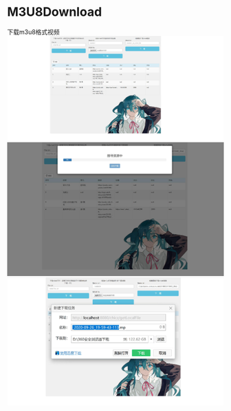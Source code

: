 # M3U8Download
下载m3u8格式视频
![image](https://github.com/chicz/M3U8Download/blob/master/img/preview0.jpg)
![image](https://github.com/chicz/M3U8Download/blob/master/img/preview1.jpg)
![image](https://github.com/chicz/M3U8Download/blob/master/img/preview2.jpg)
